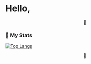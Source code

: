 # Hello, 
<p align="center">  🥺  <p/>

### 🍨 My Stats
[![Top Langs](https://github-readme-stats.vercel.app/api/top-langs/?username=wasshoy&layout=compact)](https://github.com/wasshoy)

<p align="center">  🥺  <p/>


